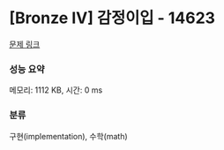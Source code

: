# [Bronze IV] 감정이입 - 14623 

[문제 링크](https://www.acmicpc.net/problem/14623) 

### 성능 요약

메모리: 1112 KB, 시간: 0 ms

### 분류

구현(implementation), 수학(math)

